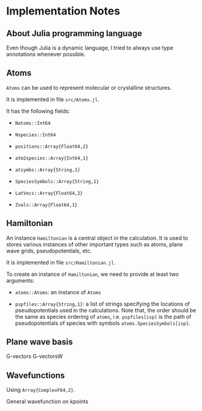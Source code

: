 # Implementation Notes

## About Julia programming language

Even though Julia is a dynamic language, I tried to always use type annotations
whenever possible.

## Atoms

`Atoms` can be used to represent molecular or crystalline structures.

It is implemented in file `src/Atoms.jl`.

It has the following fields:

- `Natoms::Int64`

- `Nspecies::Int64`

- `positions::Array{Float64,2}`

- `atm2species::Array{Int64,1}`

- `atsymbs::Array{String,1}`

- `SpeciesSymbols::Array{String,1}`

- `LatVecs::Array{Float64,2}`

- `Zvals::Array{Float64,1}`


## Hamiltonian

An instance `Hamiltonian` is a central object in the calculation.
It is used to stores various instances of other important types
such as atoms, plane wave grids, pseudopotentials, etc.

It is implemented in file `src/Hamiltonian.jl`.

To create an instance of `Hamiltonian`, we need to provide at least
two arguments:

- `atoms::Atoms`: an instance of `Atoms`

- `pspfiles::Array{String,1}`: a list of strings specifying the
  locations of pseudopotentials used in the
  calculations. Note that, the order should be the same as species ordering
  of `atoms`, i.e. `pspfiles[isp]` is the path of
  pseudopotentials of species with symbols `atoms.SpeciesSymbols[isp]`.

## Plane wave basis

G-vectors
G-vectorsW

## Wavefunctions

Using `Array{ComplexF64,2}`.

General wavefunction on kpoints

